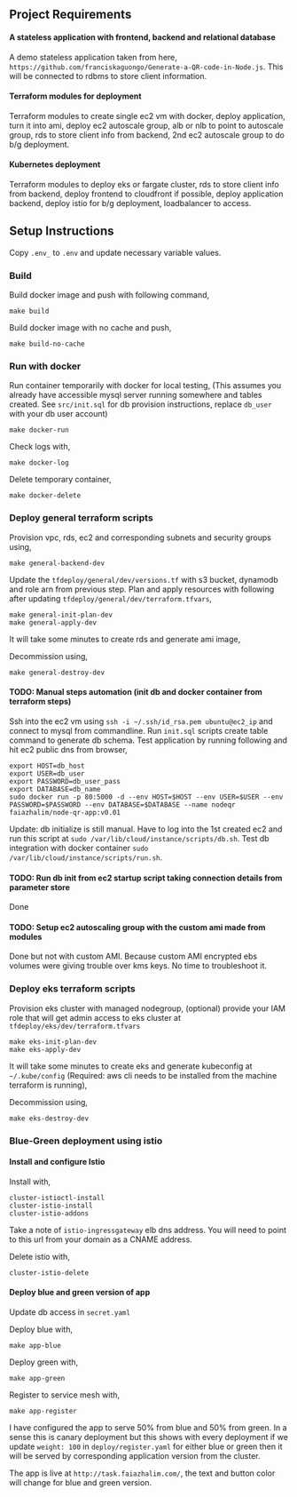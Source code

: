 ## Project Requirements

#### A stateless application with frontend, backend and relational database

A demo stateless application taken from here, ```https://github.com/franciskaguongo/Generate-a-QR-code-in-Node.js```. This will be connected to rdbms to store client information.

#### Terraform modules for deployment

Terraform modules to create single ec2 vm with docker, deploy application, turn it into ami, deploy ec2 autoscale group, alb or nlb to point to autoscale group, rds to store client info from backend, 2nd ec2 autoscale group to do b/g deployment.

#### Kubernetes deployment

Terraform modules to deploy eks or fargate cluster, rds to store client info from backend, deploy frontend to cloudfront if possible, deploy application backend, deploy istio for b/g deployment, loadbalancer to access.

## Setup Instructions

Copy ```.env_``` to ```.env``` and update necessary variable values.

### Build

Build docker image and push with following command,

```
make build
```

Build docker image with no cache and push,

```
make build-no-cache
```

### Run with docker

Run container temporarily with docker for local testing, (This assumes you already have accessible mysql server running somewhere and tables created. See ```src/init.sql``` for db provision instructions, replace ```db_user``` with your db user account)

```
make docker-run
```

Check logs with,

```
make docker-log
```

Delete temporary container,

```
make docker-delete
```

### Deploy general terraform scripts

Provision vpc, rds, ec2 and corresponding subnets and security groups using,

```
make general-backend-dev
```

Update the ```tfdeploy/general/dev/versions.tf``` with s3 bucket, dynamodb and role arn from previous step. Plan and apply resources with following after updating ```tfdeploy/general/dev/terraform.tfvars```,

```
make general-init-plan-dev
make general-apply-dev
```

It will take some minutes to create rds and generate ami image,

Decommission using,

```
make general-destroy-dev
```

#### TODO: Manual steps automation (init db and docker container from terraform steps)

Ssh into the ec2 vm using ```ssh -i ~/.ssh/id_rsa.pem ubuntu@ec2_ip``` and connect to mysql from commandline. Run ```init.sql``` scripts create table command to generate db schema. Test application by running following and hit ec2 public dns from browser,

```
export HOST=db_host
export USER=db_user
export PASSWORD=db_user_pass
export DATABASE=db_name
sudo docker run -p 80:5000 -d --env HOST=$HOST --env USER=$USER --env PASSWORD=$PASSWORD --env DATABASE=$DATABASE --name nodeqr faiazhalim/node-qr-app:v0.01
```

Update: db initialize is still manual. Have to log into the 1st created ec2 and run this script at ```sudo /var/lib/cloud/instance/scripts/db.sh```. Test db integration with docker container ```sudo /var/lib/cloud/instance/scripts/run.sh```.

#### TODO: Run db init from ec2 startup script taking connection details from parameter store

Done

#### TODO: Setup ec2 autoscaling group with the custom ami made from modules

Done but not with custom AMI. Because custom AMI encrypted ebs volumes were giving trouble over kms keys. No time to troubleshoot it.

### Deploy eks terraform scripts

Provision eks cluster with managed nodegroup, (optional) provide your IAM role that will get admin access to eks cluster at ```tfdeploy/eks/dev/terraform.tfvars```

```
make eks-init-plan-dev
make eks-apply-dev
```

It will take some minutes to create eks and generate kubeconfig at ```~/.kube/config``` (Required: aws cli needs to be installed from the machine terraform is running),

Decommission using,

```
make eks-destroy-dev
```

### Blue-Green deployment using istio

#### Install and configure Istio

Install with,

```
cluster-istioctl-install
cluster-istio-install
cluster-istio-addons
```

Take a note of ```istio-ingressgateway``` elb dns address. You will need to point to this url from your domain as a CNAME address.

Delete istio with,

```
cluster-istio-delete
```

#### Deploy blue and green version of app

Update db access in ```secret.yaml```

Deploy blue with,

```
make app-blue
```

Deploy green with,

```
make app-green
```

Register to service mesh with,

```
make app-register
```

I have configured the app to serve 50% from blue and 50% from green. In a sense this is canary deployment but this shows with every deployment if we update ```weight: 100``` in ```deploy/register.yaml``` for either blue or green then it will be served by corresponding application version from the cluster.

The app is live at ```http://task.faiazhalim.com/```, the text and button color will change for blue and green version.
